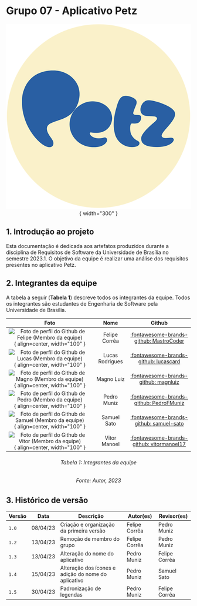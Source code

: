 # Grupo 07 - Aplicativo Petz

<center>

![Logo Petz](./assets/images/favicon.png){ width="300" }

</center>

## 1. Introdução ao projeto

Esta documentação é dedicada aos artefatos produzidos durante a disciplina de Requisitos de Software da Universidade de Brasília no semestre 2023.1. O objetivo da equipe é realizar uma análise dos requisitos presentes no aplicativo Petz.
## 2. Integrantes da equipe

A tabela a seguir (**Tabela 1**) descreve todos os integrantes da equipe. Todos os integrantes são estudantes de Engenharia de Software pela Universidade de Brasília.
<center>

| Foto        | Nome                                 | Github |
| :---------: | :----------------------------------: | :----: |
| ![Foto de perfil do Github de Felipe (Membro da equipe)](https://avatars.githubusercontent.com/u/54457201?v=4){ align=center, width="100" } | Felipe Corrêa | [:fontawesome-brands-github: MastroCoder](https://github.com/MastroCoder) |
| ![Foto de perfil do Github de Lucas (Membro da equipe)](https://avatars.githubusercontent.com/u/54557319?v=4){ align=center, width="100" } | Lucas Rodrigues | [:fontawesome-brands-github: lucascard](https://github.com/lucascard) |
| ![Foto de perfil do Github de Magno (Membro da equipe)](https://avatars.githubusercontent.com/u/55704216?v=4){ align=center, width="100" } | Magno Luiz | [:fontawesome-brands-github: magnluiz](https://github.com/magnluiz) |
| ![Foto de perfil do Github de Pedro (Membro da equipe)](https://avatars.githubusercontent.com/u/61098873?v=4){ align=center, width="100" } | Pedro Muniz | [:fontawesome-brands-github: PedroFMuniz](https://github.com/PedroFMuniz) |
| ![Foto de perfil do Github de Samuel (Membro da equipe)](https://avatars.githubusercontent.com/u/69944666?v=4){ align=center, width="100" } | Samuel Sato | [:fontawesome-brands-github: samuel-sato](https://github.com/samuel-sato) |
| ![Foto de perfil do Github de Vitor (Membro da equipe)](https://avatars.githubusercontent.com/u/74791849?v=4){ align=center, width="100" } | Vitor Manoel | [:fontawesome-brands-github: vitormanoel17](https://github.com/vitormanoel17) |

</center>

<h6 align = "center"> Tabela 1: Integrantes da equipe </h6>
<h6 align = "center"> Fonte: Autor, 2023 </h6>


## 3. Histórico de versão

|  Versão  |   Data   |                      Descrição                      |    Autor(es)   |  Revisor(es)  |
| -------- | -------- | --------------------------------------------------- | -------------- | ------------- |
|  `1.0`   | 08/04/23 | Criação e organização da primeira versão | Felipe Corrêa | Pedro Muniz |
|  `1.2`   | 13/04/23 | Remoção de membro do grupo | Felipe Corrêa | Pedro Muniz |
|  `1.3`   | 13/04/23 | Alteração do nome do aplicativo | Pedro Muniz | Felipe Corrêa |
|  `1.4`   | 15/04/23 | Alteração dos ícones e adição do nome do aplicativo | Pedro Muniz | Samuel Sato |
|  `1.5`   | 30/04/23 | Padronização de legendas | Pedro Muniz | Felipe Corrêa |
